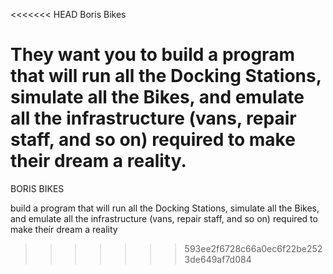 <<<<<<< HEAD
Boris Bikes

They want you to build a program that will run all the Docking Stations, simulate all the Bikes, and emulate all the infrastructure (vans, repair staff, and so on) required to make their dream a reality.
=======
BORIS BIKES 

build a program that will run all the Docking Stations, simulate all the Bikes, and emulate all the infrastructure (vans, repair staff, and so on) required to make their dream a reality
>>>>>>> 593ee2f6728c66a0ec6f22be2523de649af7d084
